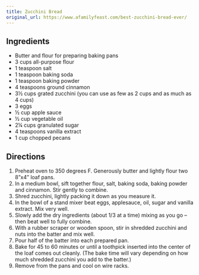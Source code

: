 ```yaml
---
title: Zucchini Bread
original_url: https://www.afamilyfeast.com/best-zucchini-bread-ever/
---
```


## Ingredients

* Butter and flour for preparing baking pans
* 3 cups all-purpose flour
* 1 teaspoon salt
* 1 teaspoon baking soda
* 1 teaspoon baking powder
* 4 teaspoons ground cinnamon
* 3½ cups grated zucchini (you can use as few as 2 cups and as much as 4 cups)
* 3 eggs
* ½ cup apple sauce
* ½ cup vegetable oil
* 2¼ cups granulated sugar
* 4 teaspoons vanilla extract
* 1 cup chopped pecans

## Directions

1. Preheat oven to 350 degrees F. Generously butter and lightly flour two 8”x4” loaf pans.
1. In a medium bowl, sift together flour, salt, baking soda, baking powder and cinnamon. Stir gently to combine.
1. Shred zucchini, lightly packing it down as you measure it.
1. In the bowl of a stand mixer beat eggs, applesauce, oil, sugar and vanilla extract. Mix very well.
1. Slowly add the dry ingredients (about 1/3 at a time) mixing as you go – then beat well to fully combine.
1. With a rubber scraper or wooden spoon, stir in shredded zucchini and nuts into the batter and mix well.
1. Pour half of the batter into each prepared pan.
1. Bake for 45 to 60 minutes or until a toothpick inserted into the center of the loaf comes out cleanly. (The bake time will vary depending on how much shredded zucchini you add to the batter.)
1. Remove from the pans and cool on wire racks.